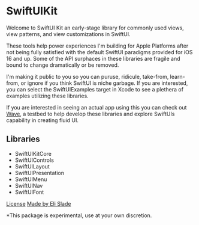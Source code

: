 # SwiftUIKit

Welcome to SwiftUI Kit an early-stage library for commonly used views, view patterns, and view customizations in SwiftUI.

These tools help power experiences I'm building for Apple Platforms after not being fully satisfied with the default SwiftUI paradigms provided for iOS 16 and up. Some of the API surphaces in these libraries are fragile and bound to change dramatically or be removed.

I'm making it public to you so you can puruse, ridicule, take-from, learn-from, or ignore if you think SwiftUI is niche garbage. If you are interested, you can select the SwiftUIExamples target in Xcode to see a plethera of examples utilizing these libraries.

If you are interested in seeing an actual app using this you can check out [Wave](https://apps.apple.com/us/app/wave-player/id1559115501), a testbed to help develop these libraries and explore SwiftUIs capability in creating fluid UI.

## Libraries

- SwiftUIKitCore
- SwiftUIControls
- SwiftUILayout
- SwiftUIPresentation
- SwiftUIMenu
- SwiftUINav
- SwiftUIFont


[License](./LICENSE.md)
[Made by Eli Slade](https://elislade.com)


*This package is experimental, use at your own discretion.
